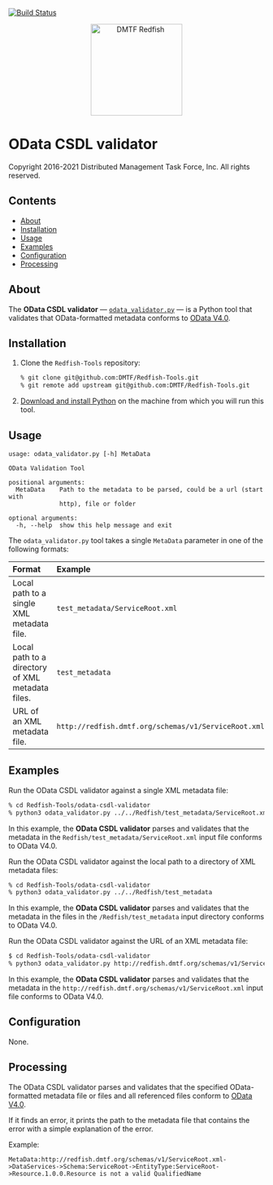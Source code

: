 [![Build Status](https://travis-ci.com/DMTF/Redfish-Tools.svg?branch=master)](https://travis-ci.com/github/DMTF/Redfish-Tools)
<p align="center">
  <img src="http://redfish.dmtf.org/sites/all/themes/dmtf2015/images/dmtf-redfish-logo.png" alt="DMTF Redfish" width=180>

# OData CSDL validator

Copyright 2016-2021 Distributed Management Task Force, Inc. All rights reserved.

## Contents

* [About](#about)
* [Installation](#installation)
* [Usage](#usage)
* [Examples](#examples)
* [Configuration](#configuration)
* [Processing](#processing)

## About

The **OData CSDL validator** &mdash; [`odata_validator.py`](odata_validator.py "odata_validator.py") &mdash; is a Python tool that validates that OData-formatted metadata conforms to [OData V4.0](https://www.odata.org/documentation/ "https://www.odata.org/documentation/").

## Installation

1. Clone the `Redfish-Tools` repository:

   ```zsh
   % git clone git@github.com:DMTF/Redfish-Tools.git
   % git remote add upstream git@github.com:DMTF/Redfish-Tools.git
   ```
1. [Download and install Python](https://www.python.org/downloads/ "https://www.python.org/downloads/") on the machine from which you will run this tool.

## Usage

```
usage: odata_validator.py [-h] MetaData

OData Validation Tool

positional arguments:
  MetaData    Path to the metadata to be parsed, could be a url (start with
              http), file or folder

optional arguments:
  -h, --help  show this help message and exit
```

The `odata_validator.py` tool takes a single `MetaData` parameter in one of the following formats:

| Format                                           | Example                                              |
| :----------------------------------------------- | :--------------------------------------------------- |
| Local path to a single XML metadata file.        | `test_metadata/ServiceRoot.xml`                      |
| Local path to a directory of XML metadata files. | `test_metadata`                                      |
| URL of an XML metadata file.                     | `http://redfish.dmtf.org/schemas/v1/ServiceRoot.xml` |

## Examples

Run the OData CSDL validator against a single XML metadata file:

```zsh
% cd Redfish-Tools/odata-csdl-validator
% python3 odata_validator.py ../../Redfish/test_metadata/ServiceRoot.xml
```

In this example, the **OData CSDL validator** parses and validates that the metadata in the `Redfish/test_metadata/ServiceRoot.xml` input file conforms to OData V4.0.

Run the OData CSDL validator against the local path to a directory of XML metadata files:
         
```zsh
% cd Redfish-Tools/odata-csdl-validator
% python3 odata_validator.py ../../Redfish/test_metadata
```

In this example, the **OData CSDL validator** parses and validates that the metadata in the files in the `/Redfish/test_metadata` input directory conforms to OData V4.0.

Run the OData CSDL validator against the URL of an XML metadata file:
         
```zsh
$ cd Redfish-Tools/odata-csdl-validator
% python3 odata_validator.py http://redfish.dmtf.org/schemas/v1/ServiceRoot.xml
```

In this example, the **OData CSDL validator** parses and validates that the metadata in the `http://redfish.dmtf.org/schemas/v1/ServiceRoot.xml` input file conforms to OData V4.0.

## Configuration

None.

## Processing

The OData CSDL validator parses and validates that the specified OData-formatted metadata file or files and all referenced files conform to [OData V4.0](https://www.odata.org/documentation/ "https://www.odata.org/documentation/"). 

If it finds an error, it prints the path to the metadata file that contains the error with a simple explanation of the error.

Example:

```text
MetaData:http://redfish.dmtf.org/schemas/v1/ServiceRoot.xml->DataServices->Schema:ServiceRoot->EntityType:ServiceRoot->Resource.1.0.0.Resource is not a valid QualifiedName
```
